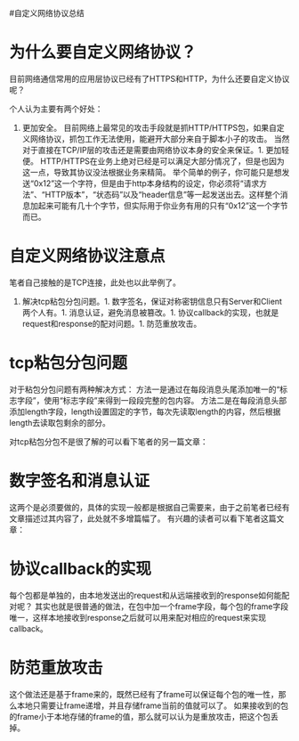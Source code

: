 #自定义网络协议总结
# 为什么要自定义网络协议？

目前网络通信常用的应用层协议已经有了HTTPS和HTTP，为什么还要自定义协议呢？

个人认为主要有两个好处：
1. 更加安全。 目前网络上最常见的攻击手段就是抓HTTP/HTTPS包，如果自定义网络协议，抓包工作无法使用，能避开大部分来自于脚本小子的攻击。 当然对于直接在TCP/IP层的攻击还是需要由网络协议本身的安全来保证。1. 更加轻便。 HTTP/HTTPS在业务上绝对已经是可以满足大部分情况了，但是也因为这一点，导致其协议没法根据业务来精简。 举个简单的例子，你可能只是想发送“0x12”这一个字符，但是由于http本身结构的设定，你必须将“请求方法”、“HTTP版本”，“状态码”以及“header信息”等一起发送出去。这样整个消息加起来可能有几十个字节，但实际用于你业务有用的只有“0x12”这一个字节而已。
# 自定义网络协议注意点

笔者自己接触的是TCP连接，此处也以此举例了。
1. 解决tcp粘包分包问题。1. 数字签名，保证对称密钥信息只有Server和Client两个人有。1. 消息认证，避免消息被篡改。1. 协议callback的实现，也就是request和response的配对问题。1. 防范重放攻击。
# tcp粘包分包问题

对于粘包分包问题有两种解决方式： 方法一是通过在每段消息头尾添加唯一的“标志字段”，使用“标志字段”来得到一段段完整的包内容。 方法二是在每段消息头部添加length字段，length设置固定的字节，每次先读取length的内容，然后根据length去读取包剩余的部分。

>  
 对tcp粘包分包不是很了解的可以看下笔者的另一篇文章： 


# 数字签名和消息认证

这两个是必须要做的，具体的实现一般都是根据自己需要来，由于之前笔者已经有文章描述过其内容了，此处就不多增篇幅了。 有兴趣的读者可以看下笔者这篇文章：

# 协议callback的实现

每个包都是单独的，由本地发送出的request和从远端接收到的response如何能配对呢？ 其实也就是很普通的做法，在包中加一个frame字段，每个包的frame字段唯一，这样本地接收到response之后就可以用来配对相应的request来实现callback。

# 防范重放攻击

这个做法还是基于frame来的，既然已经有了frame可以保证每个包的唯一性，那么本地只需要让frame递增，并且存储frame当前的值就可以了。 如果接收到的包的frame小于本地存储的frame的值，那么就可以认为是重放攻击，把这个包丢掉。
